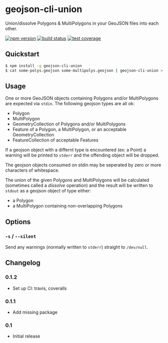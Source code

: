 # geojson-cli-union

Union/dissolve Polygons & MultiPolygons in your GeoJSON files into each other.

[![npm version](https://img.shields.io/npm/v/geojson-cli-union.svg)](https://www.npmjs.com/package/geojson-cli-union)
[![build status](https://img.shields.io/travis/mfogel/geojson-cli-union.svg)](https://travis-ci.org/mfogel/geojson-cli-union)
[![test coverage](https://img.shields.io/coveralls/mfogel/geojson-cli-union/master.svg)](https://coveralls.io/r/mfogel/geojson-cli-union)

## Quickstart

```sh
$ npm install -g geojson-cli-union
$ cat some-polys.geojson some-multipolys.geojson | geojson-cli-union > a-poly-or-multipoly.geojson
```

## Usage

One or more GeoJSON objects containing Polygons and/or MultiPolygons are expected via `stdin`. The following geojson types are all ok:

 * Polygon
 * MultiPolygon
 * GeometryCollection of Polygons and/or MultiPolygons
 * Feature of a Polygon, a MultiPolygon, or an acceptable GeometryCollection
 * FeatureCollection of acceptable Features

If a geojson object with a differnt type is encountered (ex: a Point) a warning will be printed to `stderr` and the offending object will be dropped.

The geojson objects consumed on stdin may be seperated by zero or more characters of whitespace.

The union of the given Polygons and MultiPolygons will be calculated (sometimes called a *dissolve* operation) and the result will be written to `stdout` as a geojson object of type either:

 * a Polygon
 * a MultiPolygon containing non-overlapping Polygons

## Options

### `-s` / `--silent`

Send any warnings (normally written to `stderr`) straight to `/dev/null`.

## Changelog

### 0.1.2

* Set up CI: travis, coveralls

### 0.1.1

* Add missing package

### 0.1

* Initial release
